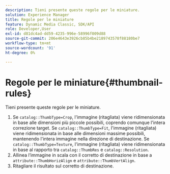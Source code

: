 ```yaml
---
description: Tieni presente queste regole per le miniature.
solution: Experience Manager
title: Regole per le miniature
feature: Dynamic Media Classic, SDK/API
role: Developer,User
exl-id: d81dc4ad-dd59-4235-996e-58996f009d88
source-git-commit: 206e4643e3926cb85b4be2189743578f88180be7
workflow-type: tm+mt
source-wordcount: '91'
ht-degree: 0%

---
```


# Regole per le miniature{#thumbnail-rules}

Tieni presente queste regole per le miniature.

1. Se `catalog::ThumbType=Crop`, l&#39;immagine (ritagliata) viene ridimensionata in base alle dimensioni più piccole possibili, coprendo comunque l&#39;intera correzione target. Se `catalog::ThumbType=Fit`, l&#39;immagine (ritagliata) viene ridimensionata in base alle dimensioni massime possibili, mantenendo l&#39;intera immagine nella direzione di destinazione. Se `catalog::ThumbType=Texture`, l&#39;immagine (ritagliata) viene ridimensionata in base al rapporto tra `catalog::ThumbRes` e `catalog::Resolution`.
1. Allinea l’immagine in scala con il corretto di destinazione in base a `attribute::ThumbHorizAlign` e `attribute::ThumbVertAlign`.
1. Ritagliare il risultato sul corretto di destinazione.
